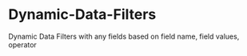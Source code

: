 # Dynamic-Data-Filters
Dynamic Data Filters with any fields based on field name, field values, operator
